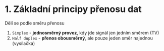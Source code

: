 # 1. Základní principy přenosu dat

Dělí se podle směru přenosu

1. `Simplex` - **jednosměrný provoz**, kdy jde signál jen jedním směrem (TV)
2. `Half duplex` - **přenos obousměrný**, ale pouze jeden směr najednou (vysílačka)
